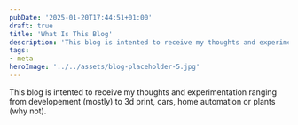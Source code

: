 ```yaml
---
pubDate: '2025-01-20T17:44:51+01:00'
draft: true
title: 'What Is This Blog'
description: 'This blog is intented to receive my thoughts and experimentation ranging from developement (mostly) to 3d print, cars, home automation or plants (why not).'
tags:
- meta
heroImage: '../../assets/blog-placeholder-5.jpg'
---
```

This blog is intented to receive my thoughts and experimentation ranging from developement (mostly) to 3d print, cars, home automation or plants (why not).
